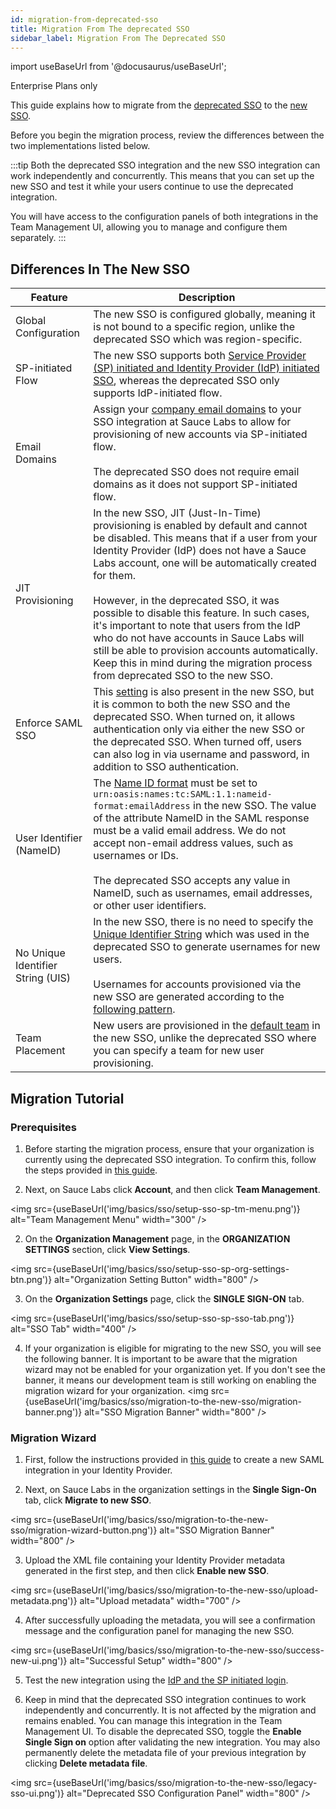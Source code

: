 ```yaml
---
id: migration-from-deprecated-sso
title: Migration From The deprecated SSO
sidebar_label: Migration From The Deprecated SSO
---
```


import useBaseUrl from '@docusaurus/useBaseUrl';

<p><span className="sauceGreen">Enterprise Plans only</span></p>

This guide explains how to migrate from the [deprecated SSO](/basics/sso-deprecated/setting-up-single-sign-on/) to the [new SSO](/basics/sso/setting-up-sso/).

Before you begin the migration process, review the differences between the two implementations listed below.

:::tip
Both the deprecated SSO integration and the new SSO integration can work independently and concurrently. This means that you can set up the new SSO and test it while your users continue to use the deprecated integration.

You will have access to the configuration panels of both integrations in the Team Management UI, allowing you to manage and configure them separately.
:::

## Differences In The New SSO

| Feature                           | Description                                                                                                                                                                                                                                                                                                                                                                                                                                                                                                                                                                   |
| --------------------------------- | ----------------------------------------------------------------------------------------------------------------------------------------------------------------------------------------------------------------------------------------------------------------------------------------------------------------------------------------------------------------------------------------------------------------------------------------------------------------------------------------------------------------------------------------------------------------------------- |
| Global Configuration              | The new SSO is configured globally, meaning it is not bound to a specific region, unlike the deprecated SSO which was region-specific.                                                                                                                                                                                                                                                                                                                                                                                                                                        |
| SP-initiated Flow                 | The new SSO supports both [Service Provider (SP) initiated and Identity Provider (IdP) initiated SSO](/basics/sso/logging-in-via-sso), whereas the deprecated SSO only supports IdP-initiated flow.                                                                                                                                                                                                                                                                                                                                                                           |
| Email Domains                     | Assign your [company email domains](/basics/sso/setting-up-sso/#email-domains) to your SSO integration at Sauce Labs to allow for provisioning of new accounts via SP-initiated flow. <br/><br/> The deprecated SSO does not require email domains as it does not support SP-initiated flow.                                                                                                                                                                                                                                                                                  |
| JIT Provisioning                  | In the new SSO, JIT (Just-In-Time) provisioning is enabled by default and cannot be disabled. This means that if a user from your Identity Provider (IdP) does not have a Sauce Labs account, one will be automatically created for them. <br/><br/> However, in the deprecated SSO, it was possible to disable this feature. In such cases, it's important to note that users from the IdP who do not have accounts in Sauce Labs will still be able to provision accounts automatically. Keep this in mind during the migration process from deprecated SSO to the new SSO. |
| Enforce SAML SSO                  | This [setting](/basics/sso/setting-up-sso/#enforce-saml-sso-big-bang-configuration) is also present in the new SSO, but it is common to both the new SSO and the deprecated SSO. When turned on, it allows authentication only via either the new SSO or the deprecated SSO. When turned off, users can also log in via username and password, in addition to SSO authentication.                                                                                                                                                                                                                    |
| User Identifier (NameID)          | The [Name ID format](/basics/sso/setting-up-sso/#name-id) must be set to `urn:oasis:names:tc:SAML:1.1:nameid-format:emailAddress` in the new SSO. The value of the attribute NameID in the SAML response must be a valid email address. We do not accept non-email address values, such as usernames or IDs. <br/><br/> The deprecated SSO accepts any value in NameID, such as usernames, email addresses, or other user identifiers.                                                                                                                                        |
| No Unique Identifier String (UIS) | In the new SSO, there is no need to specify the [Unique Identifier String](/basics/acct-team-mgmt/org-settings/#single-sign-on-settings-deprecated-flow) which was used in the deprecated SSO to generate usernames for new users.<br/><br/>Usernames for accounts provisioned via the new SSO are generated according to the [following pattern](/basics/sso/setting-up-sso/#usernames).                                                                                                                                                                                     |
| Team Placement                    | New users are provisioned in the [default team](/basics/sso/setting-up-sso/#team-placement) in the new SSO, unlike the deprecated SSO where you can specify a team for new user provisioning.                                                                                                                                                                                                                                                                                                                                                                                 |

## Migration Tutorial

### Prerequisites

1. Before starting the migration process, ensure that your organization is currently using the deprecated SSO integration. To confirm this, follow the steps provided in [this guide](/basics/sso-deprecated/setting-up-single-sign-on/#how-do-i-know-if-my-organization-uses-the-deprecated-sso-integration).

2. Next, on Sauce Labs click **Account**, and then click **Team Management**.

<img src={useBaseUrl('img/basics/sso/setup-sso-sp-tm-menu.png')} alt="Team Management Menu" width="300" />

2. On the **Organization Management** page, in the **ORGANIZATION SETTINGS** section, click **View Settings**.

<img src={useBaseUrl('img/basics/sso/setup-sso-sp-org-settings-btn.png')} alt="Organization Setting Button" width="800" />

3. On the **Organization Settings** page, click the **SINGLE SIGN-ON** tab.

<img src={useBaseUrl('img/basics/sso/setup-sso-sp-sso-tab.png')} alt="SSO Tab" width="400" />

4. If your organization is eligible for migrating to the new SSO, you will see the following banner. It is important to be aware that the migration wizard may not be enabled for your organization yet. If you don't see the banner, it means our development team is still working on enabling the migration wizard for your organization.
   <img src={useBaseUrl('img/basics/sso/migration-to-the-new-sso/migration-banner.png')} alt="SSO Migration Banner" width="800" />

### Migration Wizard

1. First, follow the instructions provided in [this guide](/basics/sso/setting-up-sso/#setting-up-identity-provider) to create a new SAML integration in your Identity Provider.

2. Next, on Sauce Labs in the organization settings in the **Single Sign-On** tab, click **Migrate to new SSO**.

<img src={useBaseUrl('img/basics/sso/migration-to-the-new-sso/migration-wizard-button.png')} alt="SSO Migration Banner" width="800" />

3. Upload the XML file containing your Identity Provider metadata generated in the first step, and then click **Enable new SSO**.

<img src={useBaseUrl('img/basics/sso/migration-to-the-new-sso/upload-metadata.png')} alt="Upload metadata" width="700" />

4. After successfully uploading the metadata, you will see a confirmation message and the configuration panel for managing the new SSO.

<img src={useBaseUrl('img/basics/sso/migration-to-the-new-sso/success-new-ui.png')} alt="Successful Setup" width="800" />

5. Test the new integration using the [IdP and the SP initiated login](/basics/sso/logging-in-via-sso).

6. Keep in mind that the deprecated SSO integration continues to work independently and concurrently. It is not affected by the migration and remains enabled. You can manage this integration in the Team Management UI. To disable the deprecated SSO, toggle the **Enable Single Sign on** option after validating the new integration. You may also permanently delete the metadata file of your previous integration by clicking **Delete metadata file**.

<img src={useBaseUrl('img/basics/sso/migration-to-the-new-sso/legacy-sso-ui.png')} alt="Deprecated SSO Configuration Panel" width="800" />
